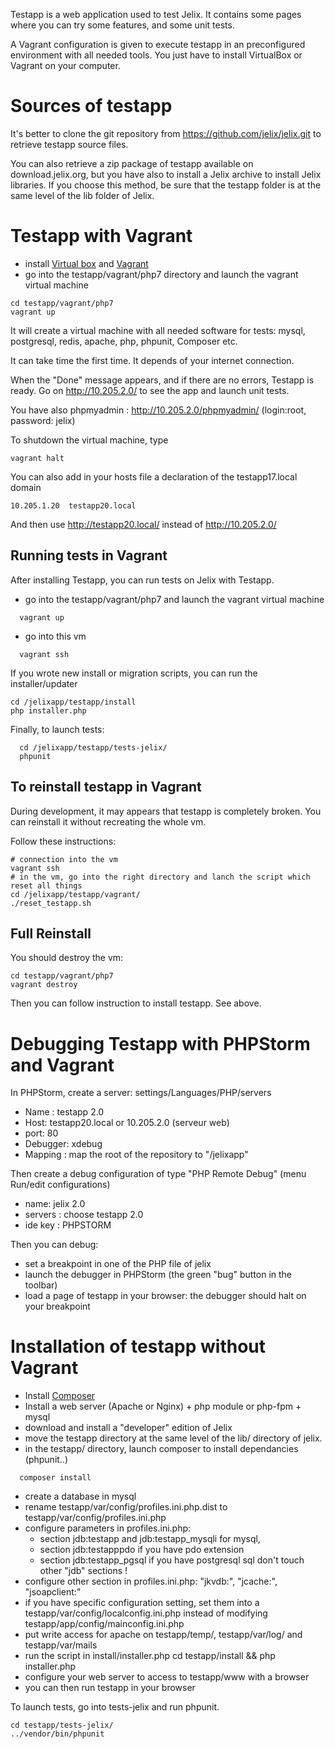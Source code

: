 
Testapp is a web application used to test Jelix. It contains some pages where you can try
some features, and some unit tests.

A Vagrant configuration is given to execute testapp in an preconfigured environment with
all needed tools. You just have to install VirtualBox or Vagrant on your computer.

Sources of testapp
================

It's better to clone the git repository from https://github.com/jelix/jelix.git to retrieve
testapp source files.

You can also retrieve a zip package of testapp available on download.jelix.org, but
you have also to install a Jelix archive to install Jelix libraries. If you choose this
method, be sure that the testapp folder is at the same level of the lib folder of Jelix.


Testapp with Vagrant
====================

- install [Virtual box](https://www.virtualbox.org/) and [Vagrant](http://www.vagrantup.com/downloads.html)
- go into the testapp/vagrant/php7 directory and 
  launch the vagrant virtual machine

```
cd testapp/vagrant/php7
vagrant up
```

It will create a virtual machine with all needed software for tests: mysql,
postgresql, redis, apache, php, phpunit, Composer etc.

It can take time the first time. It depends of your internet connection.

When the "Done" message appears, and if there are no errors, Testapp is
ready. Go on http://10.205.2.0/ to see the app and launch unit tests.

You have also phpmyadmin : http://10.205.2.0/phpmyadmin/ (login:root, password: jelix)

To shutdown the virtual machine, type

```
vagrant halt
```

You can also add in your hosts file a declaration of the testapp17.local domain

```
10.205.1.20  testapp20.local
```

And then use http://testapp20.local/ instead of http://10.205.2.0/


Running tests in Vagrant
------------------------

After installing Testapp, you can run tests on Jelix with Testapp.

- go into the testapp/vagrant/php7 and  launch the vagrant virtual machine

```
  vagrant up
```

- go into this vm

```
  vagrant ssh
```

If you wrote new install or migration scripts, you can run the installer/updater

```
cd /jelixapp/testapp/install
php installer.php
```

Finally, to launch tests:

```
  cd /jelixapp/testapp/tests-jelix/
  phpunit
```

To reinstall testapp in Vagrant
-------------------------------

During development, it may appears that testapp is completely broken. You can reinstall
it without recreating the whole vm.

Follow these instructions:

```
# connection into the vm
vagrant ssh
# in the vm, go into the right directory and lanch the script which reset all things
cd /jelixapp/testapp/vagrant/
./reset_testapp.sh
```

Full Reinstall
--------------

You should destroy the vm:

```
cd testapp/vagrant/php7
vagrant destroy
```

Then you can follow instruction to install testapp. See above.


Debugging Testapp with PHPStorm and Vagrant
===========================================

In PHPStorm, create a server: settings/Languages/PHP/servers

- Name : testapp 2.0
- Host: testapp20.local or 10.205.2.0 (serveur web)
- port: 80
- Debugger: xdebug
- Mapping : map the root of the repository to "/jelixapp"

Then create a debug configuration of type "PHP Remote Debug"
(menu Run/edit configurations)

- name: jelix 2.0
- servers : choose testapp 2.0
- ide key : PHPSTORM

Then you can debug:

- set a breakpoint in one of the PHP file of jelix
- launch the debugger in PHPStorm (the green "bug" button in the toolbar)
- load a page of testapp in your browser: the debugger should halt on your breakpoint
    

Installation of testapp without Vagrant
=======================================

- Install [Composer](http://getcomposer.com)
- Install a web server (Apache or Nginx) + php module or php-fpm + mysql
- download and install a "developer" edition of Jelix
- move the testapp directory at the same level of the lib/ directory of jelix.
- in the testapp/ directory, launch composer to install dependancies (phpunit..)

```
  composer install
```

- create a database in mysql
- rename testapp/var/config/profiles.ini.php.dist to testapp/var/config/profiles.ini.php
- configure parameters in profiles.ini.php:
    - section jdb:testapp and jdb:testapp_mysqli for mysql,
    - section jdb:testapppdo if you have pdo extension
    - section jdb:testapp_pgsql if you have postgresql sql
    don't touch other  "jdb" sections !
- configure other section in profiles.ini.php: "jkvdb:", "jcache:", "jsoapclient:"
- if you have specific configuration setting, set them into a testapp/var/config/localconfig.ini.php
  instead of modifying testapp/app/config/mainconfig.ini.php
- put write access for apache on testapp/temp/, testapp/var/log/ and testapp/var/mails
- run the script in install/installer.php 
    cd testapp/install && php installer.php
- configure your web server to access to testapp/www with a browser
- you can then run testapp in your browser

To launch tests, go into tests-jelix and run phpunit.

```
cd testapp/tests-jelix/
../vendor/bin/phpunit
```


